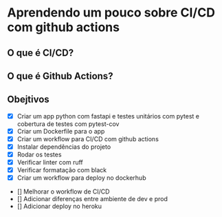 # Aprendendo um pouco sobre CI/CD com github actions

## O que é CI/CD?

## O que é Github Actions?

## Obejtivos

- [x] Criar um app python com fastapi e testes unitários com pytest e cobertura de testes com pytest-cov
- [x] Criar um Dockerfile para o app
- [x] Criar um workflow para CI/CD com github actions
- [x] Instalar dependências do projeto
- [x] Rodar os testes
- [x] Verificar linter com ruff
- [x] Verificar formatação com black
- [x] Criar um workflow para deploy no dockerhub

- [] Melhorar o workflow de CI/CD
- [] Adicionar diferenças entre ambiente de dev e prod
- [] Adicionar deploy no heroku
